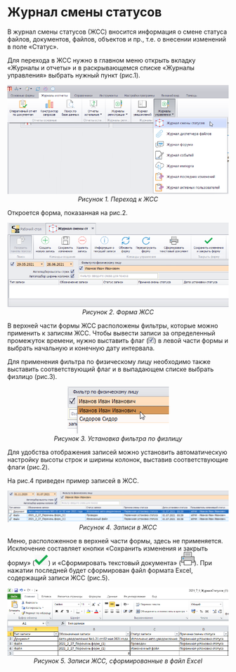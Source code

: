 # Журнал смены статусов

В журнал смены статусов (ЖСС) вносится информация о смене статуса файлов, документов, файлов, объектов и пр., т.е. о внесении изменений в поле «Статус».

Для перехода в ЖСС нужно в главном меню открыть вкладку «Журналы и отчеты» и в раскрывающемся списке «Журналы управления» выбрать нужный пункт (рис.1).

<p align="center">
<img src="images/15_journal_01.png"><br>
<i>Рисунок 1. Переход к ЖСС</i>
</p>
 
Откроется форма, показанная на рис.2.

<p align="center">
<img src="images/15_journal_02.png"><br>
<i>Рисунок 2. Форма ЖСС</i>
</p>

В верхней части формы ЖСС расположены фильтры, которые можно применить к записям ЖСС. Чтобы вывести записи за определенный промежуток времени, нужно выставить флаг (![](../images/buttons/flagon.png)) в левой части формы и выбрать начальную и конечную дату интервала.

Для применения фильтра по физическому лицу необходимо также выставить соответствующий флаг и в выпадающем списке выбрать физлицо (рис.3).

<p align="center">
<img src="images/15_journal_03.png"><br>
<i>Рисунок 3. Установка фильтра по физлицу</i>
</p>

Для удобства отображения записей можно установить автоматическую настройку высоты строк и ширины колонок, выставив соответствующие флаги (рис.2).

На рис.4 приведен пример записей в ЖСС.

<p align="center">
<img src="images/15_journal_04.png"><br>
<i>Рисунок 4. Записи в ЖСС</i>
</p>

Меню, расположенное в верхней части формы, здесь не применяется. Исключение составляет кнопки «Сохранить изменения и закрыть форму» (![](../images/buttons/button_04.png)) и «Сформировать текстовый документа» (![](../images/buttons/button_16.png)). При нажатии последней будет сформирован файл формата Excel, содержащий записи ЖСС (рис.5).

<p align="center">
<img src="images/15_journal_05.png"><br>
<i>Рисунок 5. Записи ЖСС, сформированные в файл Excel</i>
</p>
